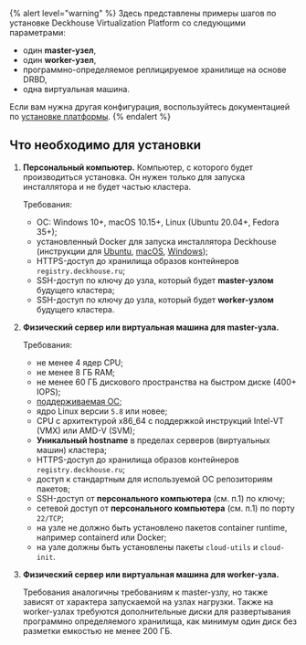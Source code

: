 {% alert level="warning" %}
Здесь представлены примеры шагов по установке Deckhouse Virtualization Platform со следующими параметрами:

- один <strong>master-узел</strong>,
- один <strong>worker-узел</strong>,
- программно-определяемое реплицируемое хранилище на основе DRBD,
- одна виртуальная машина.

Если вам нужна другая конфигурация, воспользуйтесь документацией по [установке платформы](../../documentation/admin/install/steps/prepare.html).
{% endalert %}

## Что необходимо для установки

1. **Персональный компьютер.** Компьютер, с которого будет производиться установка. Он нужен только для запуска инсталлятора и не будет частью кластера.

   Требования:

   - ОС: Windows 10+, macOS 10.15+, Linux (Ubuntu 20.04+, Fedora 35+);
   - установленный Docker для запуска инсталлятора Deckhouse (инструкции для [Ubuntu](https://docs.docker.com/engine/install/ubuntu/), [macOS](https://docs.docker.com/desktop/mac/install/), [Windows](https://docs.docker.com/desktop/windows/install/));
   - HTTPS-доступ до хранилища образов контейнеров `registry.deckhouse.ru`;
   - SSH-доступ по ключу до узла, который будет **master-узлом** будущего кластера;
   - SSH-доступ по ключу до узла, который будет **worker-узлом** будущего кластера.

1. **Физический сервер или виртуальная машина для master-узла.**

   Требования:

   - не менее 4 ядер CPU;
   - не менее 8 ГБ RAM;
   - не менее 60 ГБ дискового пространства на быстром диске (400+ IOPS);
   - [поддерживаемая ОС](/products/virtualization-platform/documentation/about/requirements.html#поддерживаемые-ос-для-узлов-платформы);
   - ядро Linux версии `5.8` или новее;
   - CPU с архитектурой x86_64 с поддержкой инструкций Intel-VT (VMX) или AMD-V (SVM);
   - **Уникальный hostname** в пределах серверов (виртуальных машин) кластера;
   - HTTPS-доступ до хранилища образов контейнеров `registry.deckhouse.ru`;
   - доступ к стандартным для используемой ОС репозиториям пакетов;
   - SSH-доступ от **персонального компьютера** (см. п.1) по ключу;
   - сетевой доступ от **персонального компьютера** (см. п.1) по порту `22/TCP`;
   - на узле не должно быть установлено пакетов container runtime, например containerd или Docker;
   - на узле должны быть установлены пакеты `cloud-utils` и `cloud-init`.

1. **Физический сервер или виртуальная машина для worker-узла.**

   Требования аналогичны требованиям к master-узлу, но также зависят от характера запускаемой на узлах нагрузки.
   Также на worker-узлах требуются дополнительные диски для развертывания программно определяемого хранилища,
   как минимум один диск без разметки емкостью не менее 200 ГБ.
